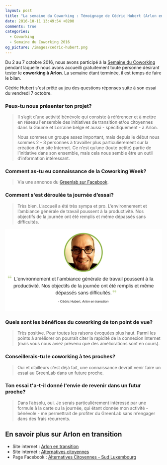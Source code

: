 ```yaml
---
layout: post
title: "La semaine du Coworking : Témoignage de Cédric Hubert (Arlon en transition)"
date: 2016-10-11 13:49:54 +0200
comments: true
categories: 
  - Coworking
  - Semaine du Coworking 2016
og_picture: /images/cedric-hubert.png
---
```


Du 2 au 7 octobre 2016, nous avons participé à la [Semaine du Coworking](/blog/2016/09/19/la-semaine-du-coworking-2016/) pendant laquelle nous avons accueilli gratuitement toute personne désirant tester le __coworking à Arlon__. La semaine étant terminée, il est temps de faire le bilan.

Cédric Hubert s'est prêté au jeu des questions réponses suite à son essai du vendredi 7 octobre.

### Peux-tu nous présenter ton projet?

> Il s’agit d’une activité bénévole qui consiste à référencer et à mettre en réseau l'ensemble des initiatives de transition et/ou citoyennes dans la Gaume et Lorraine belge et aussi - spécifiquement - à Arlon. 
> 
> Nous sommes un groupe assez important, mais depuis le début nous sommes 2 - 3 personnes à travailler plus particulièrement sur la création d’un site Internet. Ce n’est qu’une (toute petite) partie de l’initiative dans son ensemble, mais cela nous semble être un outil d’information intéressant.

### Comment as-tu eu connaissance de la Coworking Week? 

> Via une annonce du [Greenlab sur Facebook](https://www.facebook.com/GreenlabCoworking/).

### Comment s'est déroulée ta journée d’essai?

> Très bien. L’accueil a été très sympa et pro. L’environnement et l’ambiance générale de travail poussent à la productivité. Nos objectifs de la journée ont été remplis et même dépassés sans difficultés. 

![Cédric Hubert (Arlon en transition) a testé l'espace de coworking d'Arlon](/images/cedric-hubert.png)

### Quels sont les bénéfices du coworking de ton point de vue?

> Très positive. Pour toutes les raisons évoquées plus haut. Parmi les points à améliorer on pourrait citer la rapidité de la connexion Internet (mais vous nous aviez prévenu que des améliorations sont en cours).

### Conseillerais-tu le coworking à tes proches?

> Oui et d’ailleurs c’est déjà fait, une connaissance devrait venir faire un essai au GreenLab dans un future proche.

### Ton essai t'a-t-il donné l'envie de revenir dans un futur proche?

> Dans l’absolu, oui. Je serais particulièrement intéressé par une formule à la carte ou la journée, qui étant donnée mon activité - bénévole - me permettrait de profiter du GreenLab sans m’engager dans des frais récurrents.

## En savoir plus sur Arlon en transition 

* Site internet : [Arlon en transition](http://arlonentransition.reseautransition.be/)
* Site internet : [Alternatives citoyennes](http://www.alternatives-citoyennes.info/)
* Page Facebook : [Alternatives Citoyennes - Sud Luxembourg](https://www.facebook.com/alternativesbelgique/)